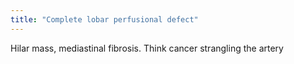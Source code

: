 ```yaml
---
title: "Complete lobar perfusional defect"
---
```

Hilar mass, mediastinal fibrosis. Think cancer strangling the artery

